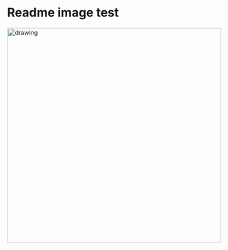 # Readme image test

<img src="../albin-berisha-p1/images/Web_Prog_Project_1.png" alt="drawing" width="500"/>
